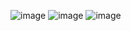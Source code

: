 ![image](https://github.com/Gala05/Loadqa-hw-database/assets/122028222/3054a137-2f1f-413d-aea6-9dd3a4591b38)
![image](https://github.com/Gala05/Loadqa-hw-database/assets/122028222/0733eb3e-19f0-4617-bbf3-071e111cac91)
![image](https://github.com/Gala05/Loadqa-hw-database/assets/122028222/2c55d49a-31a0-4ef6-a1cd-d6260afda8b0)
